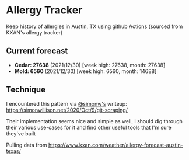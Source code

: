 # Allergy Tracker

Keep history of allergies in Austin, TX using github Actions (sourced from KXAN's allergy tracker)

## Current forecast
<!-- INJECT FORECAST -->
- **Cedar: 27638** (2021/12/30)  [week high: 27638, month: 27638]
- **Mold: 6560** (2021/12/30)  [week high: 6560, month: 14688]
<!-- END INJECT FORECAST -->

## Technique

I encountered this pattern via [@simonw's](https://github.com/simonw) writeup: https://simonwillison.net/2020/Oct/9/git-scraping/

Their implementation seems nice and simple as well, I should dig through their various use-cases for it and find other useful tools that I'm sure they've built

Pulling data from https://www.kxan.com/weather/allergy-forecast-austin-texas/
